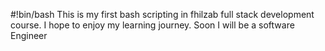 #!bin/bash
This is my first bash scripting in fhilzab full stack development course.
I hope to enjoy my learning journey.
Soon I will be a software Engineer

